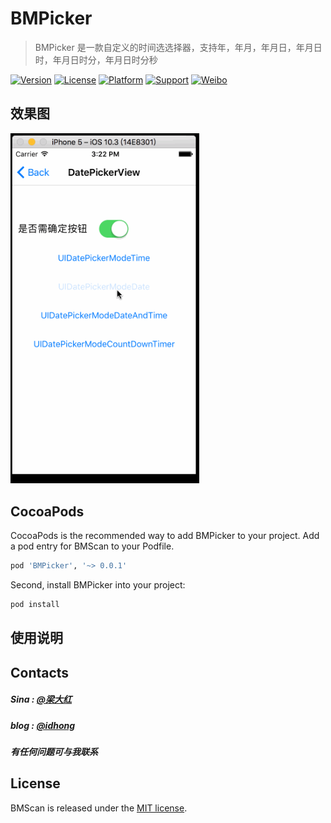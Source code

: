 # BMPicker
>BMPicker 是一款自定义的时间选选择器，支持年，年月，年月日，年月日时，年月日时分，年月日时分秒

[![Version](https://img.shields.io/cocoapods/v/BMPicker.svg?style=flat)](http://cocoapods.org/pods/BMPicker) 
[![License](https://img.shields.io/cocoapods/l/BMPicker.svg?style=flat)](http://cocoapods.org/pods/BMPicker) 
[![Platform](https://img.shields.io/cocoapods/p/BMPicker.svg?style=flat)](http://cocoapods.org/pods/BMPicker) 
[![Support](https://img.shields.io/badge/support-iOS%207%2B%20-blue.svg?style=flat)](https://www.apple.com/nl/ios/) 
[![Weibo](https://img.shields.io/badge/Sina微博-@梁大红-yellow.svg?style=flat)](http://weibo.com/liangdahong) 

## 效果图 

<img src="Resources/1.gif" width="60%">

## CocoaPods
CocoaPods is the recommended way to add BMPicker to your project.
Add a pod entry for BMScan to your Podfile.

```Ruby
pod 'BMPicker', '~> 0.0.1'
```		
Second, install BMPicker into your project:

```Ruby
pod install
```

## 使用说明

## Contacts

##### Sina : [@梁大红](http://weibo.com/3205872327)
##### blog : [@idhong](http://idhong.com)
##### 有任何问题可与我联系

## License
BMScan is released under the [MIT license](LICENSE). 
